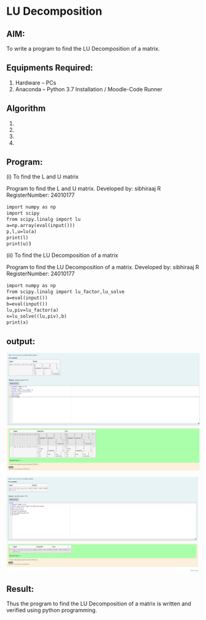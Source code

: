 # LU Decomposition 

## AIM:
To write a program to find the LU Decomposition of a matrix.

## Equipments Required:
1. Hardware – PCs
2. Anaconda – Python 3.7 Installation / Moodle-Code Runner

## Algorithm
1. 
2. 
3. 
4. 

## Program:
(i) To find the L and U matrix

Program to find the L and U matrix.
Developed by: sibhiraaj R
RegisterNumber: 24010177

    import numpy as np
    import scipy
    from scipy.linalg import lu
    a=np.array(eval(input()))
    p,l,u=lu(a)
    print(l)
    print(u)3

(ii) To find the LU Decomposition of a matrix

Program to find the LU Decomposition of a matrix.
Developed by: sibhiraaj R
RegisterNumber: 24010177

    import numpy as np
    from scipy.linalg import lu_factor,lu_solve
    a=eval(input())
    b=eval(input())
    lu,piv=lu_factor(a)
    x=lu_solve((lu,piv),b)
    print(x)

## output:
![imagw 1](<Screenshot 2024-11-16 203707.png>)

![image 2](<Screenshot 2024-11-16 203716.png>)

## Result:
Thus the program to find the LU Decomposition of a matrix is written and verified using python programming.

